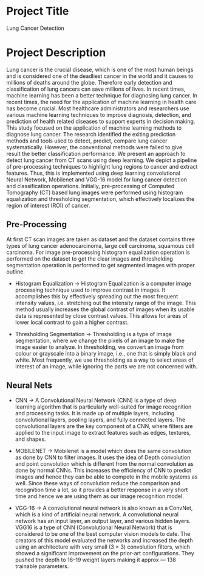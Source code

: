 # Project Title

Lung Cancer Detection

# Project Description

Lung cancer is the crucial disease, which is one of the most human beings and is considered one of the deadliest cancer in the world and it causes to millions of deaths around the globe. Therefore early detection and classification of lung cancers can save millions of lives. In recent times, machine learning has been a better technique for diagnosing lung cancer. In recent times, the need for the application of machine learning in health care has become crucial. Most healthcare administrators and researchers use various machine learning techniques to improve diagnosis, detection, and prediction of health related diseases to support experts in decision making. This study focused on the application of machine learning methods to diagnose lung cancer. The research identified the exiting prediction methods and tools used to detect, predict, compare lung cancer systematically. However, the conventional methods were failed to give result the better classification performance. We present an approach to detect lung cancer from CT scans using deep learning. We depict a pipeline of pre-processing techniques to highlight lung regions to cancer and extract features. Thus, this is implemented using deep learning convolutional Neural Network, Mobilenet and VGG-16 model for lung cancer detection and classification operations. Initially, pre-processing of Computed Tomography (CT) based lung images were performed using histogram equalization and thresholding segmentation, which effectively localizes the region of interest (ROI) of cancer.

## Pre-Processing

At first CT scan images are taken as dataset and the dataset contains three types of lung cancer adenocarcinoma, large cell carcinoma, squamous cell carcinoma. For image pre-processing histogram equalization operation is performed on the dataset to get the clear images and thresholding segmentation operation is performed to get segmented images with proper outline.

- Histogram Equalization -> Histogram Equalization is a computer image processing technique used to improve contrast in images. It accomplishes this by effectively spreading out the most frequent intensity values, i.e. stretching out the intensity range of the image. This method usually increases the global contrast of images when its usable data is represented by close contrast values. This allows for areas of lower local contrast to gain a higher contrast.

- Thresholding Segmentation -> Thresholding is a type of image segmentation, where we change the pixels of an image to make the image easier to analyze. In thresholding, we convert an image from colour or grayscale into a binary image, i.e., one that is simply black and white. Most frequently, we use thresholding as a way to select areas of interest of an image, while ignoring the parts we are not concerned with.


## Neural Nets

- CNN -> A Convolutional Neural Network (CNN) is a type of deep learning algorithm that is particularly well-suited for image recognition and processing tasks. It is made up of multiple layers, including convolutional layers, pooling layers, and fully connected layers. The convolutional layers are the key component of a CNN, where filters are applied to the input image to extract features such as edges, textures, and shapes. 

- MOBILENET -> Mobilenet is a model which does the same convolution as done by CNN to filter images. It uses the idea of Depth convolution and point convolution which is different from the normal convolution as done by normal CNNs. This increases the efficiency of CNN to predict images and hence they can be able to compete in the mobile systems as well. Since these ways of convolution reduce the comparison and recognition time a lot, so it provides a better response in a very short time and hence we are using them as our image recognition model. 

- VGG-16 -> A convolutional neural network is also known as a ConvNet, which is a kind of artificial neural network. A convolutional neural network has an input layer, an output layer, and various hidden layers. VGG16 is a type of CNN (Convolutional Neural Network) that is considered to be one of the best computer vision models to date. The creators of this model evaluated the networks and increased the depth using an architecture with very small (3 × 3) convolution filters, which showed a significant improvement on the prior-art configurations. They pushed the depth to 16–19 weight layers making it approx — 138 trainable parameters.






